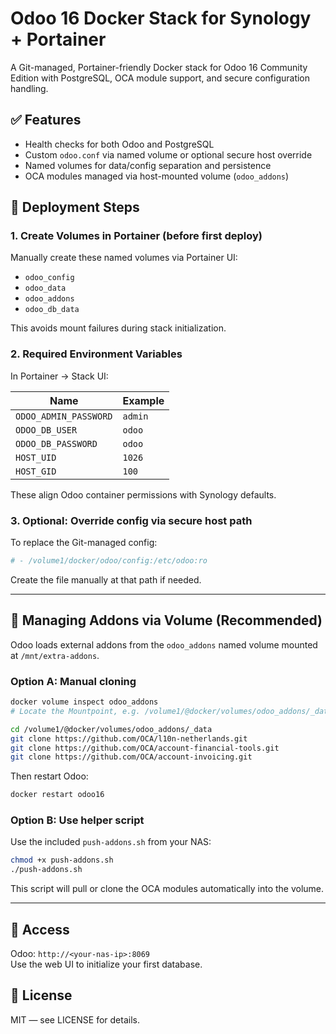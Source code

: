 # Odoo 16 Docker Stack for Synology + Portainer

A Git-managed, Portainer-friendly Docker stack for Odoo 16 Community Edition with PostgreSQL, OCA module support, and secure configuration handling.

## ✅ Features

- Health checks for both Odoo and PostgreSQL
- Custom `odoo.conf` via named volume or optional secure host override
- Named volumes for data/config separation and persistence
- OCA modules managed via host-mounted volume (`odoo_addons`)

## 🚀 Deployment Steps

### 1. Create Volumes in Portainer (before first deploy)

Manually create these named volumes via Portainer UI:

- `odoo_config`
- `odoo_data`
- `odoo_addons`
- `odoo_db_data`

This avoids mount failures during stack initialization.

### 2. Required Environment Variables

In Portainer → Stack UI:

| Name                  | Example     |
|-----------------------|-------------|
| `ODOO_ADMIN_PASSWORD` | `admin`     |
| `ODOO_DB_USER`        | `odoo`      |
| `ODOO_DB_PASSWORD`    | `odoo`      |
| `HOST_UID`            | `1026`      |
| `HOST_GID`            | `100`       |

These align Odoo container permissions with Synology defaults.

### 3. Optional: Override config via secure host path

To replace the Git-managed config:

```yaml
# - /volume1/docker/odoo/config:/etc/odoo:ro
```

Create the file manually at that path if needed.

---

## 🧩 Managing Addons via Volume (Recommended)

Odoo loads external addons from the `odoo_addons` named volume mounted at `/mnt/extra-addons`.

### Option A: Manual cloning

```bash
docker volume inspect odoo_addons
# Locate the Mountpoint, e.g. /volume1/@docker/volumes/odoo_addons/_data

cd /volume1/@docker/volumes/odoo_addons/_data
git clone https://github.com/OCA/l10n-netherlands.git
git clone https://github.com/OCA/account-financial-tools.git
git clone https://github.com/OCA/account-invoicing.git
```

Then restart Odoo:

```bash
docker restart odoo16
```

### Option B: Use helper script

Use the included `push-addons.sh` from your NAS:

```bash
chmod +x push-addons.sh
./push-addons.sh
```

This script will pull or clone the OCA modules automatically into the volume.

---

## 📍 Access

Odoo: `http://<your-nas-ip>:8069`  
Use the web UI to initialize your first database.

## 📄 License

MIT — see LICENSE for details.
